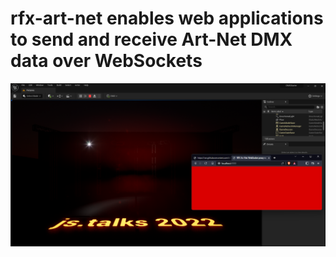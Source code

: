 # rfx-art-net enables web applications to send and receive Art-Net DMX data over WebSockets

![Example web app running on Brave, controlling Unreal Engine 5 fixtures](screenshot-browser-ue5-dmx.png)